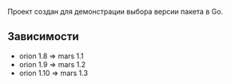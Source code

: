 Проект создан для демонстрации выбора версии пакета в Go.

Зависимости
-----------

* orion 1.8 => mars 1.1
* orion 1.9 => mars 1.2
* orion 1.10 => mars 1.3